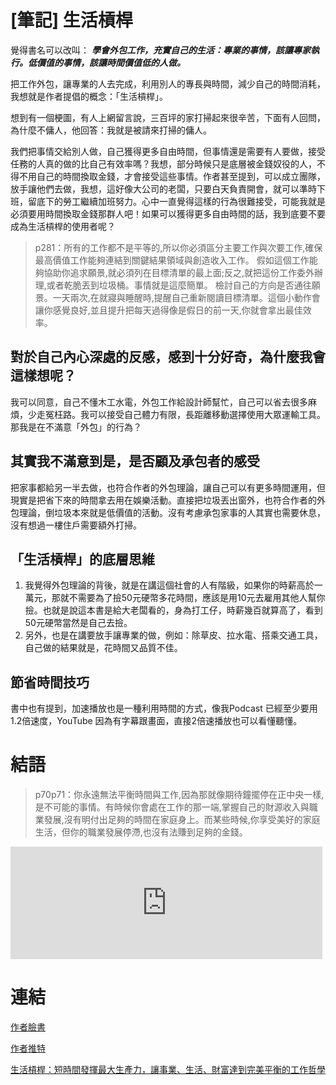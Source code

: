 # [筆記] 生活槓桿



覺得書名可以改叫：
***學會外包工作，充實自己的生活：專業的事情，該讓專家執行。低價值的事情，該讓時間價值低的人做。***

把工作外包，讓專業的人去完成，利用別人的專長與時間，減少自己的時間消耗，我想就是作者提倡的概念：「生活槓桿」。

想到有一個梗圖，有人上網留言說，三百坪的家打掃起來很辛苦，下面有人回問，為什麼不傭人，他回答：我就是被請來打掃的傭人。
<!--more-->
我們把事情交給別人做，自己獲得更多自由時間，但事情還是需要有人要做，接受任務的人真的做的比自己有效率嗎？我想，部分時候只是底層被金錢奴役的人，不得不用自己的時間換取金錢，才會接受這些事情。作者甚至提到，可以成立團隊，放手讓他們去做，我想，這好像大公司的老闆，只要白天負責開會，就可以準時下班，留底下的勞工繼續加班努力。心中一直覺得這樣的行為很難接受，可能我就是必須要用時間換取金錢那群人吧！如果可以獲得更多自由時間的話，我到底要不要成為生活槓桿的使用者呢？

> p281：所有的工作都不是平等的,所以你必須區分主要工作與次要工作,確保最高價值工作能夠連結到關鍵結果領域與創造收入工作。
假如這個工作能夠協助你追求願景,就必須列在目標清單的最上面;反之,就把這份工作委外辦理,或者乾脆丟到垃圾桶。事情就是這麼簡單。
檢討自己的方向是否通往願景。一天兩次,在就寢與睡醒時,提醒自己重新閱讀目標清單。這個小動作會讓你感覺良好,並且提升把每天過得像是假日的前一天,你就會拿出最佳效率。

## 對於自己內心深處的反感，感到十分好奇，為什麼我會這樣想呢？
我可以同意，自己不懂木工水電，外包工作給設計師幫忙，自己可以省去很多麻煩，少走冤枉路。我可以接受自己體力有限，長距離移動選擇使用大眾運輸工具。那我是在不滿意「外包」的行為？

## 其實我不滿意到是，是否顧及承包者的感受
把家事都給另一半去做，也符合作者的外包理論，讓自己可以有更多時間運用，但現實是把省下來的時間拿去用在娛樂活動。直接把垃圾丟出窗外，也符合作者的外包理論，倒垃圾本來就是低價值的活動。沒有考慮承包家事的人其實也需要休息，沒有想過一樓住戶需要額外打掃。

## 「生活槓桿」的底層思維
1. 我覺得外包理論的背後，就是在講這個社會的人有階級，如果你的時薪高於一萬元，那就不需要為了撿50元硬幣多花時間，應該是用10元去雇用其他人幫你撿。也就是說這本書是給大老闆看的，身為打工仔，時薪幾百就算高了，看到50元硬幣當然是自己去撿。
2. 另外，也是在講要放手讓專業的做，例如：除草皮、拉水電、搭乘交通工具，自己做的結果就是，花時間又品質不佳。

## 節省時間技巧
書中也有提到，加速播放也是一種利用時間的方式，像我Podcast 已經至少要用1.2倍速度，YouTube 因為有字幕跟畫面，直接2倍速播放也可以看懂聽懂。

# 結語
> p70p71：你永遠無法平衡時間與工作,因為那就像期待鐘擺停在正中央一樣,是不可能的事情。有時候你會處在工作的那一端,掌握自己的財源收入與職業發展,沒有明付出足夠的時間在家庭身上。而某些時候,你享受美好的家庭生活，但你的職業發展停滯,也沒有法賺到足夠的金錢。

<iframe src="https://open.firstory.me/embed/story/cl8rhn44m00xp01wl62zjcpzk" height="180" width="99%" frameborder="0" scrolling="no"></iframe>

# 連結
[作者臉書](https://www.facebook.com/progressiveproperty)

[作者推特](https://twitter.com/robprogressive)

[生活槓桿：短時間發揮最大生產力，讓事業、生活、財富達到完美平衡的工作哲學](https://www.books.com.tw/products/0010757520)

